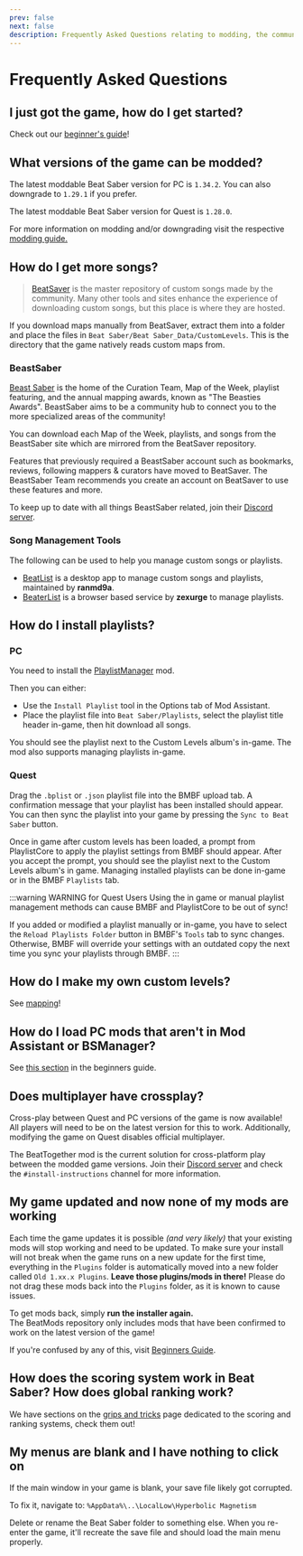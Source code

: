 ```yaml
---
prev: false
next: false
description: Frequently Asked Questions relating to modding, the community, and the game!
---
```


# Frequently Asked Questions

## I just got the game, how do I get started?

Check out our [beginner's guide](/beginners-guide.md)!

## What versions of the game can be modded?

The latest moddable Beat Saber version for PC is `1.34.2`. You can also downgrade to `1.29.1` if you prefer.

The latest moddable Beat Saber version for Quest is `1.28.0`.

For more information on modding and/or downgrading visit the respective [modding guide.](/beginners-guide.md)

## How do I get more songs?

> [BeatSaver](https://beatsaver.com) is the master repository of custom songs made by the community.
> Many other tools and sites enhance the experience of downloading custom songs, but this place is where they are hosted.

If you download maps manually from BeatSaver, extract them into a folder and place the files in `Beat Saber/Beat Saber_Data/CustomLevels`.
This is the directory that the game natively reads custom maps from.

### BeastSaber

[Beast Saber](https://www.bsaber.info) is the home of the Curation Team, Map of the Week, playlist featuring, and the annual
mapping awards, known as "The Beasties Awards". BeastSaber aims to be a community hub to connect you to the more
specialized areas of the community!

You can download each Map of the Week, playlists, and songs from the BeastSaber site which are mirrored from the
BeatSaver repository.

Features that previously required a BeastSaber account such as bookmarks, reviews,
following mappers & curators have moved to BeatSaver. The BeastSaber Team recommends you create an account on BeatSaver
to use these features and more.

To keep up to date with all things BeastSaber related, join their [Discord server](https://discord.gg/VJZHUbt).

### Song Management Tools

The following can be used to help you manage custom songs or playlists.

- [BeatList](https://github.com/ranmd9a/beatlist/releases/latest) is a desktop app to manage custom songs and playlists,
  maintained by **ranmd9a**.
- [BeaterList](https://syltaris.github.io/beaterlist) is a browser based service by **zexurge** to manage playlists.

## How do I install playlists?

### PC

You need to install the [PlaylistManager](https://github.com/rithik-b/PlaylistManager/releases/latest) mod.

Then you can either:

- Use the `Install Playlist` tool in the Options tab of Mod Assistant.
- Place the playlist file into `Beat Saber/Playlists`, select the playlist title header in-game, then hit download all songs.

You should see the playlist next to the Custom Levels album's in-game. The mod also supports managing playlists in-game.

### Quest

Drag the `.bplist` or `.json` playlist file into the BMBF upload tab. A confirmation message that your playlist has been
installed should appear. You can then sync the playlist into your game by pressing the
`Sync to Beat Saber` button.

Once in game after custom levels has been loaded, a prompt from PlaylistCore to apply the
playlist settings from BMBF should appear. After you accept the prompt, you should see the playlist next to the Custom
Levels album's in game. Managing installed playlists can be done in-game or in the BMBF `Playlists` tab.

:::warning WARNING for Quest Users
Using the in game or manual playlist management methods can cause BMBF and PlaylistCore to be out of sync!

If you added or modified a playlist manually or in-game, you have to select the `Reload Playlists Folder`
button in BMBF's `Tools` tab to sync changes. Otherwise, BMBF will override your settings with an outdated copy the
next time you sync your playlists through BMBF.
:::

## How do I make my own custom levels?

See [mapping](/mapping/)!

## How do I load PC mods that aren't in Mod Assistant or BSManager?

See [this section](/pc-modding.md#manual-installation) in the beginners guide.

## Does multiplayer have crossplay?

Cross-play between Quest and PC versions of the game is now available! All players will need to be on the latest version
for this to work.
Additionally, modifying the game on Quest disables official multiplayer.

The BeatTogether mod is the current solution for cross-platform play between the modded game versions. Join their
[Discord server](https://discord.com/invite/gezGrFG4tz) and check the `#install-instructions` channel for more information.

## My game updated and now none of my mods are working

Each time the game updates it is possible _(and very likely)_ that your existing mods will stop working and need to be updated.
To make sure your install will not break when the game runs on a new update for the first time, everything
in the `Plugins` folder is automatically moved into a new folder called `Old 1.xx.x Plugins`. **Leave those plugins/mods
in there!** Please do not drag these mods back into the `Plugins` folder, as it is known to cause issues.

To get mods back, simply **run the installer again.**  
The BeatMods repository only includes mods that have been confirmed to work on the latest version of the game!

If you're confused by any of this, visit [Beginners Guide](/beginners-guide.md).

## How does the scoring system work in Beat Saber? How does global ranking work?

We have sections on the [grips and tricks](/grips-and-tricks.md) page dedicated to the scoring and ranking systems,
check them out!

## My menus are blank and I have nothing to click on

If the main window in your game is blank, your save file likely got corrupted.

To fix it, navigate to:
`%AppData%\..\LocalLow\Hyperbolic Magnetism`

Delete or rename the Beat Saber folder to something else. When you re-enter the game,
it'll recreate the save file and should load the main menu properly.
